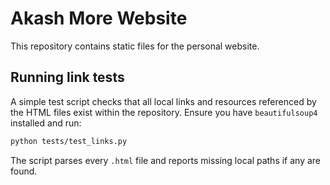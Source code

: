 # Akash More Website

This repository contains static files for the personal website.

## Running link tests

A simple test script checks that all local links and resources referenced by the HTML files exist within the repository. Ensure you have `beautifulsoup4` installed and run:

```bash
python tests/test_links.py
```

The script parses every `.html` file and reports missing local paths if any are found.
